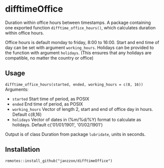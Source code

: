 # difftimeOffice
Duration within office hours between timestamps.
A package containing one exported function `difftime_office_hours()`, which calculates duration within office hours.  
  
Office hours is default monday to friday, 8:00 to 16:00.
Start and end time of day can be set with argument `working_hours`.
Holidays can be provided to the function with argument `holidays`. (This ensures that any holidays are compatible, no matter the country or office)
 

## Usage
`difftime_office_hours(started, ended, working_hours = c(8, 16))`  
Arguments:  
* `started` Start time of period, as POSIX
* `ended` End time of period, as POSIX
* `working_hours` Vector of length 2, start and end of office day in hours. Default c(8,16)  
* `holidays` Vector of dates in (%m/%d/%Y) format  to calculate as holidays. Default c('01/01/1901', '01/02/1901')


Output is of class Duration from package `lubridate`, units in seconds. 

## Installation
`remotes::install_github("janzzon/difftimeOffice")`
